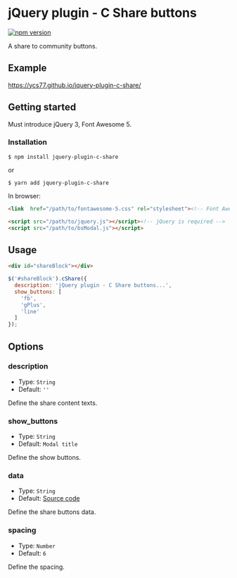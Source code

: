 # jQuery plugin - C Share buttons

[![npm version](https://badge.fury.io/js/jquery-plugin-c-share.svg)](https://badge.fury.io/js/jquery-plugin-c-share)

A share to community buttons.

## Example

https://ycs77.github.io/jquery-plugin-c-share/

## Getting started

Must introduce jQuery 3, Font Awesome 5.

### Installation

```
$ npm install jquery-plugin-c-share
```
or
```
$ yarn add jquery-plugin-c-share
```

In browser:
```html
<link  href="/path/to/fontawesome-5.css" rel="stylesheet"><!-- Font Awesome 5 is required -->

<script src="/path/to/jquery.js"></script><!-- jQuery is required -->
<script src="/path/to/bsModal.js"></script>
```

## Usage

```html
<div id="shareBlock"></div>
```

```js
$('#shareBlock').cShare({
  description: 'jQuery plugin - C Share buttons...',
  show_buttons: [
    'fb',
    'gPlus',
    'line'
  ]
});
```

## Options

### description

* Type: `String`
* Default: `''`

Define the share content texts.


### show_buttons

* Type: `String`
* Default: `Modal title`

Define the show buttons.


### data

* Type: `String`
* Default: [Source code](https://github.com/ycs77/jquery-plugin-c-share/blob/master/src/index.js)

Define the share buttons data.


### spacing

* Type: `Number`
* Default: `6`

Define the spacing.

